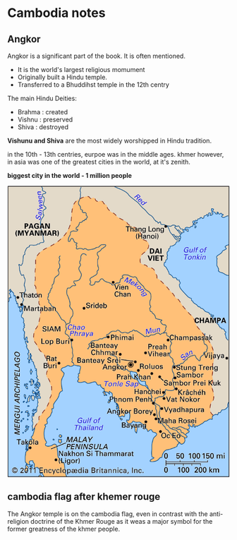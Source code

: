 Cambodia notes
========

Angkor
--------

Angkor is a significant part of the book. It is often mentioned.
 - It is the world's largest religious momument
 - Originally built a Hindu temple.
 - Transferred to a Bhuddihst temple in the 12th centry

 The main Hindu Deities:
 - Brahma : created
 - Vishnu : preserved
 - Shiva : destroyed

 **Vishunu and Shiva** are the most widely worshipped in Hindu tradition.

in the 10th - 13th centries, eurpoe was in the middle ages. khmer however, in asia was one of the greatest cities in the world, at it's zenith.

**biggest city in the world - 1 million people**

![The Khmer empire at it's zenith](/C%20APHUG/khmer10-13th.png)

cambodia flag after khemer rouge
-----------
The Angkor temple is on the cambodia flag, even in contrast with the anti-religion doctrine of the Khmer Rouge as it weas a major symbol for the former greatness of the khmer people.

